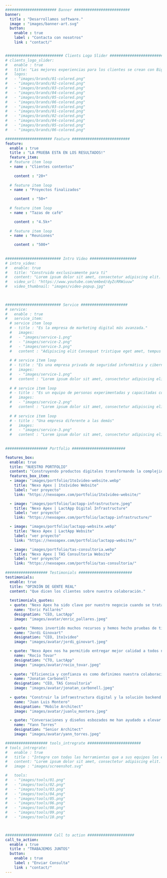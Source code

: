 ```yaml
---
####################### Banner #########################
banner:
  title : "Desarrollamos software."
  image : "images/banner-art.svg"
  button:
    enable : true
    label : "Contacta con nosotros"
    link : "contact/"


########################## Clients Logo Slider #########################
# clients_logo_slider:
#   enable : true
#   title: "Las mejores experiencias para los clientes se crean con Bigspring"
#   logos:
#   - "images/brands/01-colored.png"
#   - "images/brands/02-colored.png"
#   - "images/brands/03-colored.png"
#   - "images/brands/04-colored.png"
#   - "images/brands/05-colored.png"
#   - "images/brands/06-colored.png"
#   - "images/brands/03-colored.png"
#   - "images/brands/01-colored.png"
#   - "images/brands/02-colored.png"
#   - "images/brands/04-colored.png"
#   - "images/brands/05-colored.png"
#   - "images/brands/06-colored.png"

##################### Feature ##########################
feature:
  enable : true
  title : "LA PRUEBA ESTA EN LOS RESULTADOS!"
  feature_item:
  # feature item loop
  - name : "Clientes contentos"
   
    content : "20+"
    
  # feature item loop
  - name : "Proyectos finalizados"

    content : "50+"
    
  # feature item loop
  - name : "Tazas de café"

    content : "4.5k+"
    
  # feature item loop
  - name : "Reuniones"

    content : "500+"
      
      
######################### Intro Video #####################
# intro_video:
#   enable: true
#   title: "Construido exclusivamente para ti"
#   content: "Lorem ipsum dolor sit amet, consectetur adipiscing elit. Morbi egestas Werat viverra id et aliquet. vulputate egestas sollicitudin."
#   video_url: "https://www.youtube.com/embed/dyZcRRWiuuw"
#   video_thumbnail: "images/video-popup.jpg"

      
      
######################### Service #####################
# service:
#   enable : true
#   service_item:
  # service item loop
  # - title : "Es la empresa de marketing digital más avanzada."
  #   images:
  #   - "images/service-1.png"
  #   - "images/service-2.png"
  #   - "images/service-3.png"
  #   content : "Adipiscing elit Consequat tristique eget amet, tempus eu at consecttur. Leo facilisi nunc viverra tellus. Ac laoreet sit vel consquat. consectetur adipiscing elit. Consequat tristique eget amet, tempus eu at consecttur. Leo facilisi nunc viverra tellus. Ac laoreet sit vel consquat."
      
  # # service item loop
  # - title : "Es una empresa privada de seguridad informática y cibernética."
  #   images:
  #   - "images/service-1.png"
  #   content : "Lorem ipsum dolor sit amet, consectetur adipiscing elit. Consequat tristique eget amet, tempus eu at consecttur. Leo facilisi nunc viverra tellus. Ac laoreet sit vel consquat. consectetur adipiscing elit. Consequat tristique eget amet, tempus eu at consecttur. Leo facilisi nunc viverra tellus. Ac laoreet sit vel consquat."
      
  # # service item loop
  # - title : "Es un equipo de personas experimentadas y capacitadas con distribuciones."
  #   images:
  #   - "images/service-2.png"
  #   content : "Lorem ipsum dolor sit amet, consectetur adipiscing elit. Consequat tristique eget amet, tempus eu at consecttur. Leo facilisi nunc viverra tellus. Ac laoreet sit vel consquat. consectetur adipiscing elit. Consequat tristique eget amet, tempus eu at consecttur. Leo facilisi nunc viverra tellus. Ac laoreet sit vel consquat."
      
  # # service item loop
  # - title : "Una empresa diferente a las demás"
  #   images:
  #   - "images/service-3.png"
  #   content : "Lorem ipsum dolor sit amet, consectetur adipiscing elit. Consequat tristique eget amet, tempus eu at consecttur. Leo facilisi nunc viverra tellus. Ac laoreet sit vel consquat. consectetur adipiscing elit. Consequat tristique eget amet, tempus eu at consecttur. Leo facilisi nunc viverra tellus. Ac laoreet sit vel consquat."
       
       
################### Portfolio ########################

features_box:
  enable: true
  title: "NUESTRO PORTFOLIO"
  content: "Construyendo productos digitales transformando la complejidad en claredad y belleza."
  features_box_item:
  - image: "images/portfolio/1to1video-website.webp"
    title: "Nexo Apex | 1to1video Website"
    label: "ver proyecto"
    link: "https://nexoapex.com/portfolio/1to1video-website/"

  - image: "images/portfolio/lactapp-infrastructure.jpeg"
    title: "Nexo Apex | LactApp Digital Infrastructure"
    label: "ver proyecto"
    link: "https://nexoapex.com/portfolio/lactapp-infrastructure/"

  - image: "images/portfolio/lactapp-website.webp"
    title: "Nexo Apex | LactApp Website"
    label: "ver proyecto"
    link: "https://nexoapex.com/portfolio/lactapp-website/"

  - image: "images/portfolio/tas-consultoria.webp"
    title: "Nexo Apex | TAS Consultoria Website"
    label: "ver proyecto"
    link: "https://nexoapex.com/portfolio/tas-consultoria/"
        
################### Testimonials ########################
testimonials:
  enable: true
  title: "OPINIÓN DE GENTE REAL"
  content: "Que dicen los clientes sobre nuestra colaboración."
  
  testimonials_quotes:
  - quote: "Nexo Apex ha sido clave por nuestro negocio cuando se trata de evolucionar nuestra estrategia digital y convertirse en una compañía first-tech y cloud-native."
    name: "Enric Pallarès"
    designation: "CEO, LactApp"
    image: "images/avatar/enric_pallares.jpeg"

  - quote: "Hemos invertido muchos recursos y hemos hecho pruebas de tiempo a otros equipos, freelancers, compañías externas y métodos. Nexo Apex nos ha tremendamente ayudado."
    name: "Jordi Ginovart"
    designation: "CEO, 1to1video"
    image: "images/avatar/jordi_ginovart.jpeg"

  - quote: "Nexo Apex nos ha permitido entregar mejor calidad a todos nuestros clientes. La agilidad en que ahora podemos implementar nuevas características y workflows es clave."
    name: "Rocío Tovar"
    designation: "CTO, LactApp"
    image: "images/avatar/rocio_tovar.jpeg"
       
  - quote: "Eficiencia y confianza es como definimos nuestra colaboración con Nexo Apex. Excelente y provechoso trabajo es el que nos han traído."
    name: "Jonatan Carbonell"
    designation: "CEO, TAS Consultoria"
    image: "images/avatar/jonatan_carbonell.jpeg"
    
  - quote: "Construir la infraestructura digital y la solución backend para mis aplicaciones ha sido clave para el éxito del negocio en el que estoy involucrado. Provechosa colaboración."
    name: "Juan Luis Montero"
    designation: "Mobile Architect"
    image: "images/avatar/juanlu_montero.jpeg" 

  - quote: "Conversaciones y diseños esbozados me han ayudado a elevar mis soluciones digitales y aprender durante el proceso. Espero con ganas volver a colaborar."
    name: "Yann Torres"
    designation: "Senior Architect"
    image: "images/avatar/yann_torres.jpeg"

################### tools_intregrate ########################
# tools_intregrate:
#   enable : true
#   title : "Integre con todas las herramientas que a sus equipos les encanta usar"
#   content: "Lorem ipsum dolor sit amet, consectetur adipiscing elit. Morbi egestas Werat viverra id et aliquet. vulputate egestas sollicitudin."
#   image : "images/screenshot.svg"

#   tools:
#   - "images/tools/01.png"
#   - "images/tools/02.png"
#   - "images/tools/03.png"
#   - "images/tools/04.png"
#   - "images/tools/05.png"
#   - "images/tools/06.png"
#   - "images/tools/08.png"
#   - "images/tools/09.png"
#   - "images/tools/10.png"

  

##################### Call to action #####################
call_to_action:
  enable : true
  title : "TRABAJEMOS JUNTOS"
  button:
    enable : true
    label : "Enviar Consulta"
    link : "contact/"
---
```

